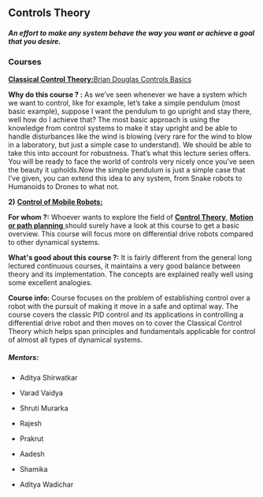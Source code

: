 ## Controls Theory

##### An effort to make any system behave the way you want or achieve a goal that you desire.

### Courses

  [**Classical Control Theory:**](https://www.youtube.com/playlist?list=PLUMWjy5jgHK1NC52DXXrriwihVrYZKqjk)[Brian Douglas Controls Basics](https://www.youtube.com/playlist?list=PLUMWjy5jgHK3j74Z5Tq6Tso1fSfVWZC8L)

**Why do this course ? :** As we’ve seen whenever we have a system which we want to control, like for example, let’s take a simple pendulum (most basic example), suppose I want the pendulum to go upright and stay there, well how do I achieve that? The most basic approach is using the knowledge from control systems to make it stay upright and be able to handle disturbances like the wind is blowing (very rare for the wind to blow in a laboratory, but just a simple case to understand). We should be able to take this into account for robustness. That’s what this lecture series offers. You will be ready to face the world of controls very nicely once you’ve seen the beauty it upholds.Now the simple pendulum is just a simple case that I’ve given, you can extend this idea to any system, from Snake robots to Humanoids to Drones to what not.	 

**2)** [**Control of Mobile Robots:**](https://www.coursera.org/learn/mobile-robot)

**For whom ?:** Whoever wants to explore the field of [**Control Theory**](https://www.youtube.com/watch?v=oBc_BHxw78s), [**Motion or path planning** ](https://en.wikipedia.org/wiki/Motion_planning)should surely have a look at this course to get a basic overview. This course will focus more on differential drive robots compared to other dynamical systems.

**What's good about this course ?:** It is fairly different from the general long lectured continuous courses, it maintains a very good balance between theory and its implementation. The concepts are explained really well using some excellent analogies. 

**Course info:** Course focuses on the problem of establishing control over a robot with the pursuit of making it move in a safe and optimal way. The course covers the classic PID control and its applications in controlling a differential drive robot and then moves on to cover the Classical Control Theory which helps span principles and fundamentals applicable for control of almost all types of dynamical systems.

##### Mentors:

* Aditya Shirwatkar

* Varad Vaidya

* Shruti Murarka

* Rajesh

* Prakrut

* Aadesh

* Shamika

* Aditya Wadichar